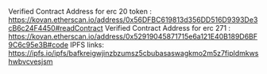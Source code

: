 Verified Contract Address for erc 20 token : https://kovan.etherscan.io/address/0x56DFBC619813d356DD516D9393De3cB6c24F4450#readContract
Verified Contract Address for erc 271 : https://kovan.etherscan.io/address/0x52919045871715e6a121E40B189D6BF9C6c95e3B#code
IPFS links: https://ipfs.io/ipfs/bafkreigwjinzbzumsz5cbubasaswagkmo2m5z7fipldmkwshwbvcvesjsm

